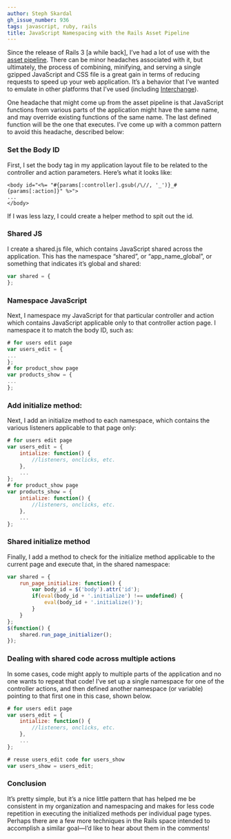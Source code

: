 ```yaml
---
author: Steph Skardal
gh_issue_number: 936
tags: javascript, ruby, rails
title: JavaScript Namespacing with the Rails Asset Pipeline
---
```


Since the release of Rails 3 [a while back], I’ve had a lot of use with the [asset pipeline](http://guides.rubyonrails.org/asset_pipeline.html). There can be minor headaches associated with it, but ultimately, the process of combining, minifying, and serving a single gzipped JavaScript and CSS file is a great gain in terms of reducing requests to speed up your web application. It’s a behavior that I’ve wanted to emulate in other platforms that I’ve used (including [Interchange](http://www.icdevgroup.org/i/dev)).

One headache that might come up from the asset pipeline is that JavaScript functions from various parts of the application might have the same name, and may override existing functions of the same name. The last defined function will be the one that executes. I’ve come up with a common pattern to avoid this headache, described below:

### Set the Body ID

First, I set the body tag in my application layout file to be related to the controller and action parameters. Here’s what it looks like:

```nohighlight
<body id="<%= "#{params[:controller].gsub(/\//, '_')}_#{params[:action]}" %>">
...
</body>
```

If I was less lazy, I could create a helper method to spit out the id.

### Shared JS

I create a shared.js file, which contains JavaScript shared across the application. This has the namespace “shared”, or “app_name_global”, or something that indicates it’s global and shared:

```javascript
var shared = {
};
```

### Namespace JavaScript

Next, I namespace my JavaScript for that particular controller and action which contains JavaScript applicable only to that controller action page. I namespace it to match the body ID, such as:

```javascript
# for users edit page
var users_edit = {
...
};
# for product_show page
var products_show = {
...
};
```

### Add initialize method:

Next, I add an initialize method to each namespace, which contains the various listeners applicable to that page only:

```javascript
# for users edit page
var users_edit = {
    intialize: function() {
        //listeners, onclicks, etc.
    }, 
    ...
};
# for product_show page
var products_show = {
    intialize: function() {
        //listeners, onclicks, etc.
    }, 
    ...
};
```

### Shared initialize method

Finally, I add a method to check for the initialize method applicable to the current page and execute that, in the shared namespace:

```javascript
var shared = {
    run_page_initialize: function() {
        var body_id = $('body').attr('id');
        if(eval(body_id + '.initialize') !== undefined) {
            eval(body_id + '.initialize()');
        }
    }  
};
$(function() {
    shared.run_page_initializer();
});
```

### Dealing with shared code across multiple actions

In some cases, code might apply to multiple parts of the application and no one wants to repeat that code! I’ve set up a single namespace for one of the controller actions, and then defined another namespace (or variable) pointing to that first one in this case, shown below.

```javascript
# for users edit page
var users_edit = {
    intialize: function() {
        //listeners, onclicks, etc.
    }, 
    ...
};

# reuse users_edit code for users_show
var users_show = users_edit;
```

### Conclusion

It’s pretty simple, but it’s a nice little pattern that has helped me be consistent in my organization and namespacing and makes for less code repetition in executing the initialized methods per individual page types. Perhaps there are a few more techniques in the Rails space intended to accomplish a similar goal—​I’d like to hear about them in the comments!
